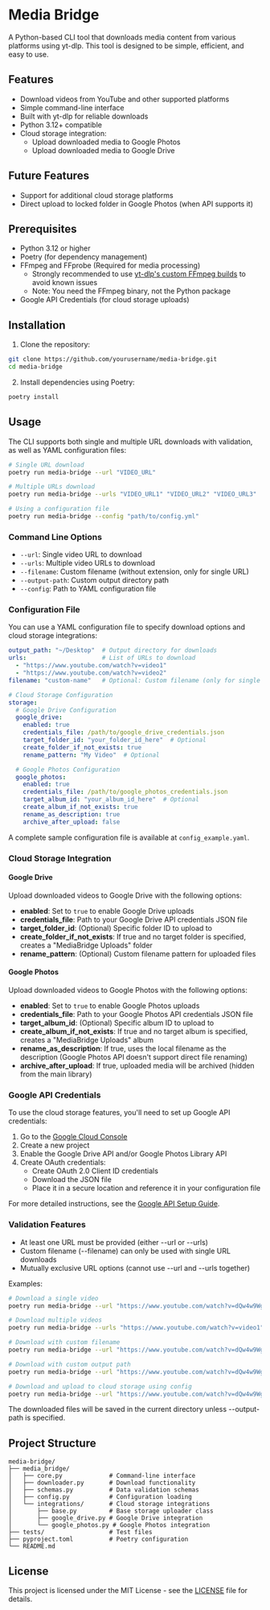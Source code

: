 # Media Bridge

A Python-based CLI tool that downloads media content from various platforms using yt-dlp. This tool is designed to be simple, efficient, and easy to use.

## Features

- Download videos from YouTube and other supported platforms
- Simple command-line interface
- Built with yt-dlp for reliable downloads
- Python 3.12+ compatible
- Cloud storage integration:
  - Upload downloaded media to Google Photos
  - Upload downloaded media to Google Drive

## Future Features

- Support for additional cloud storage platforms
- Direct upload to locked folder in Google Photos (when API supports it)

## Prerequisites

- Python 3.12 or higher
- Poetry (for dependency management)
- FFmpeg and FFprobe (Required for media processing)
  - Strongly recommended to use [yt-dlp's custom FFmpeg builds](https://github.com/yt-dlp/FFmpeg-Builds#ffmpeg-builds) to avoid known issues
  - Note: You need the FFmpeg binary, not the Python package
- Google API Credentials (for cloud storage uploads)

## Installation

1. Clone the repository:
```bash
git clone https://github.com/yourusername/media-bridge.git
cd media-bridge
```

2. Install dependencies using Poetry:
```bash
poetry install
```

## Usage

The CLI supports both single and multiple URL downloads with validation, as well as YAML configuration files:

```bash
# Single URL download
poetry run media-bridge --url "VIDEO_URL"

# Multiple URLs download
poetry run media-bridge --urls "VIDEO_URL1" "VIDEO_URL2" "VIDEO_URL3"

# Using a configuration file
poetry run media-bridge --config "path/to/config.yml"
```

### Command Line Options

- `--url`: Single video URL to download
- `--urls`: Multiple video URLs to download
- `--filename`: Custom filename (without extension, only for single URL)
- `--output-path`: Custom output directory path
- `--config`: Path to YAML configuration file

### Configuration File

You can use a YAML configuration file to specify download options and cloud storage integrations:

```yaml
output_path: "~/Desktop"  # Output directory for downloads
urls:                     # List of URLs to download
  - "https://www.youtube.com/watch?v=video1"
  - "https://www.youtube.com/watch?v=video2"
filename: "custom-name"   # Optional: Custom filename (only for single URL)

# Cloud Storage Configuration
storage:
  # Google Drive Configuration
  google_drive:
    enabled: true
    credentials_file: /path/to/google_drive_credentials.json
    target_folder_id: "your_folder_id_here"  # Optional
    create_folder_if_not_exists: true
    rename_pattern: "My Video"  # Optional

  # Google Photos Configuration
  google_photos:
    enabled: true
    credentials_file: /path/to/google_photos_credentials.json
    target_album_id: "your_album_id_here"  # Optional
    create_album_if_not_exists: true
    rename_as_description: true
    archive_after_upload: false
```

A complete sample configuration file is available at `config_example.yaml`.

### Cloud Storage Integration

#### Google Drive

Upload downloaded videos to Google Drive with the following options:

- **enabled**: Set to `true` to enable Google Drive uploads
- **credentials_file**: Path to your Google Drive API credentials JSON file
- **target_folder_id**: (Optional) Specific folder ID to upload to
- **create_folder_if_not_exists**: If true and no target folder is specified, creates a "MediaBridge Uploads" folder
- **rename_pattern**: (Optional) Custom filename pattern for uploaded files

#### Google Photos

Upload downloaded videos to Google Photos with the following options:

- **enabled**: Set to `true` to enable Google Photos uploads
- **credentials_file**: Path to your Google Photos API credentials JSON file
- **target_album_id**: (Optional) Specific album ID to upload to
- **create_album_if_not_exists**: If true and no target album is specified, creates a "MediaBridge Uploads" album
- **rename_as_description**: If true, uses the local filename as the description (Google Photos API doesn't support direct file renaming)
- **archive_after_upload**: If true, uploaded media will be archived (hidden from the main library)

### Google API Credentials

To use the cloud storage features, you'll need to set up Google API credentials:

1. Go to the [Google Cloud Console](https://console.cloud.google.com/)
2. Create a new project
3. Enable the Google Drive API and/or Google Photos Library API
4. Create OAuth credentials:
   - Create OAuth 2.0 Client ID credentials
   - Download the JSON file
   - Place it in a secure location and reference it in your configuration file

For more detailed instructions, see the [Google API Setup Guide](https://developers.google.com/workspace/guides/create-credentials).

### Validation Features

- At least one URL must be provided (either --url or --urls)
- Custom filename (--filename) can only be used with single URL downloads
- Mutually exclusive URL options (cannot use --url and --urls together)

Examples:

```bash
# Download a single video
poetry run media-bridge --url "https://www.youtube.com/watch?v=dQw4w9WgXcQ"

# Download multiple videos
poetry run media-bridge --urls "https://www.youtube.com/watch?v=video1" "https://www.youtube.com/watch?v=video2"

# Download with custom filename
poetry run media-bridge --url "https://www.youtube.com/watch?v=dQw4w9WgXcQ" --filename "rick-roll"

# Download with custom output path
poetry run media-bridge --url "https://www.youtube.com/watch?v=dQw4w9WgXcQ" --output-path "./downloads"

# Download and upload to cloud storage using config
poetry run media-bridge --url "https://www.youtube.com/watch?v=dQw4w9WgXcQ" --config "my_config.yaml"
```

The downloaded files will be saved in the current directory unless --output-path is specified.

## Project Structure

```
media-bridge/
├── media_bridge/
│   ├── core.py             # Command-line interface
│   ├── downloader.py       # Download functionality
│   ├── schemas.py          # Data validation schemas
│   ├── config.py           # Configuration loading
│   └── integrations/       # Cloud storage integrations
│       ├── base.py         # Base storage uploader class
│       ├── google_drive.py # Google Drive integration
│       └── google_photos.py # Google Photos integration
├── tests/                  # Test files
├── pyproject.toml          # Poetry configuration
└── README.md
```

## License

This project is licensed under the MIT License - see the [LICENSE](LICENSE) file for details.
